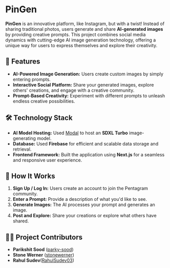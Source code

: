 # PinGen  

**PinGen** is an innovative platform, like Instagram, but with a twist! Instead of sharing traditional photos, users generate and share **AI-generated images** by providing creative prompts. This project combines social media dynamics with cutting-edge AI image generation technology, offering a unique way for users to express themselves and explore their creativity.

## 🚀 Features  

- **AI-Powered Image Generation:** Users create custom images by simply entering prompts.  
- **Interactive Social Platform:** Share your generated images, explore others' creations, and engage with a creative community.  
- **Prompt-Based Creativity:** Experiment with different prompts to unleash endless creative possibilities.  


## 🛠️ Technology Stack  

- **AI Model Hosting:** Used [Modal](https://modal.com) to host an **SDXL Turbo** image-generating model.  
- **Database:** Used **Firebase** for efficient and scalable data storage and retrieval.  
- **Frontend Framework:** Built the application using **Next.js** for a seamless and responsive user experience.   

## 📖 How It Works  

1. **Sign Up / Log In:** Users create an account to join the Pentagram community.  
2. **Enter a Prompt:** Provide a description of what you'd like to see.  
3. **Generate Images:** The AI processes your prompt and generates an image.  
4. **Post and Explore:** Share your creations or explore what others have shared.  

## 🧑‍💻 Project Contributors  

- **Parikshit Sood** ([parky-sood](https://github.com/parky-sood)) 
- **Stone Werner**  ([stonewerner](https://github.com/stonewerner))
- **Rahul Sudev**([RahulSudev03](https://github.com/RahulSudev03))  



